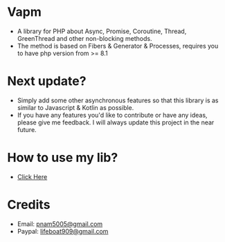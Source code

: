# Vapm
- A library for PHP about Async, Promise, Coroutine, Thread, GreenThread and other non-blocking methods.
- The method is based on Fibers & Generator & Processes, requires you to have php version from >= 8.1

# Next update?
- Simply add some other asynchronous features so that this library is as similar to Javascript & Kotlin as possible.
- If you have any features you'd like to contribute or have any ideas, please give me feedback. I will always update this project in the near future.

# How to use my lib?
- [Click Here](https://venndev.gitbook.io/vapm/)

# Credits
- Email: pnam5005@gmail.com
- Paypal: lifeboat909@gmail.com
